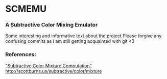 # SCMEMU #
### A Subtractive Color Mixing Emulator ###

Some interesting and informative text about the project
Please forgive any confusing commits as I am still getting acquainted with git <3

### References: ###
["Subtractive Color Mixture Computation"](http://scottburns.us/subtractive/color/mixture "Subtractive Color Mixture Computation") http://scottburns.us/subtractive/color/mixture
